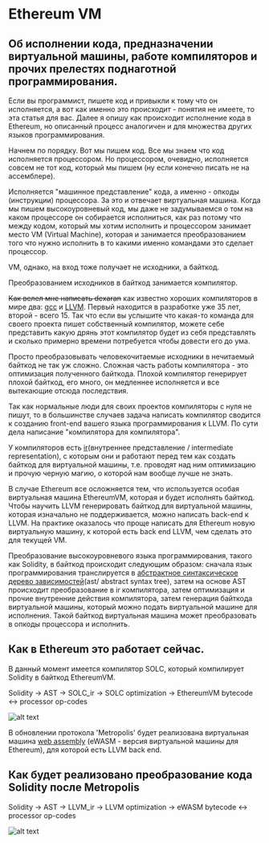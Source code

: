 # Ethereum VM

## Об исполнении кода, предназначении виртуальной машины, работе компиляторов и прочих прелестях поднаготной программирования.

Если вы программист, пишете код и привыкли к тому что он исполняется, а вот как именно это происходит - понятия не имеете, то эта статья для вас.
Далее я опишу как происходит исполнение кода в Ethereum, но описанный процесс аналогичен и для множества других языков программирования.

Начнем по порядку. Вот мы пишем код. Все мы знаем что код исполняется процессором. Но процессором, очевидно, исполняется совсем не тот код, который мы пишем (ну если конечно писать не на ассемблере).

Исполняется "машинное представление" кода, а именно - опкоды (инструкции) процессора. За это и отвечает виртуальная машина. Когда мы пишем высокоуровневый код, мы даже не задумываемся о том на каком процессоре он собирается исполниться, как раз потому что между кодом, который мы хотим исполнить и процессором занимает место VM (Virtual Machine), которая и занимается преобразованием того что нужно исполнить в то какими именно командами это сделает процессор.

VM, однако, на вход тоже получает не исходники, а байткод.

Преобразованием исходников в байткод занимается компилятор. 

~~Как велел мне написать dexaran~~ как известно хороших компиляторов в мире два: [gcc](https://en.wikipedia.org/wiki/GNU_Compiler_Collection) и [LLVM](https://en.wikipedia.org/wiki/LLVM). Первый находится в разработке уже 35 лет, второй - всего 15. Так что если вы услышите что какая-то команда для своего проекта пишет собственный компилятор, можете себе представить какую дрянь этот компилятор будет из себя представлять и сколько примерно времени потребуется чтобы довести его до ума.

Просто преобразовывать человекочитаемые исходники в нечитаемый байткод не так уж сложно. Сложная часть работы компилятора - это оптимизация полученного байткода. Плохой компилятор генерирует плохой байткод, его много, он медленнее исполняется и все вытекающие отсюда последствия.

Так как нормальные люди для своих проектов компиляторы с нуля не пишут, то в большинстве случаев задача написать компилятор сводится к созданию front-end вашего языка программирования к LLVM. По сути дела написание "компилятора для компилятора".

У компиляторов есть [ir](https://en.wikipedia.org/wiki/Intermediate_representation)(внутреннее представление / intermediate representation), с которым они и работают перед тем как создать байткод для виртуальной машины, т.е. проводят над ним оптимизацию и прочую черную магию, о которой нам вообще лучше не знать.

В случае Ethereum все осложняется тем, что используется особая виртуальная машина EthereumVM, которая и будет исполнять байткод. Чтобы научить LLVM генерировать байткод для виртуальной машины, которая изначально не поддерживается, можно написать back-end к LLVM.
На практике оказалось что проще написать для Ethereum новую виртуальную машину, к которой есть back end LLVM, чем сделать это для текущей VM.

Преобразование высокоуровневого языка программирования, такого как Solidity, в байткод происходит следующим образом: сначала язык программирования транслируется в [абстрактное синтаксическое дерево зависимостей](https://en.wikipedia.org/wiki/Abstract_syntax_tree)(ast/ abstract syntax tree), затем на основе AST происходит преобразование в ir компилятора, затем оптимизация и прочие внутренние действия компилятора, затем генерация байткода виртуальной машины, который можно подать виртуальной машине для исполнения. Такой байткод виртуальная машина может преобразовать в опкоды процессора и исполнить.

## Как в Ethereum это работает сейчас.

В данный момент имеется компилятор SOLC, который компилирует Solidity в байткод EthereumVM.

Solidity -> AST -> SOLC_ir -> SOLC optimization -> EthereumVM bytecode <-> processor op-codes


![alt text](https://github.com/Sparke2/Virtual-Machine-Survey/blob/master/code_runtime.png)

В обновлении протокола 'Metropolis' будет реализована виртуальная машина [web assembly](https://en.wikipedia.org/wiki/WebAssembly) (eWASM - версия виртуальной машины для Ethereum), для которой есть LLVM back end.

## Как будет реализовано преобразование кода Solidity после Metropolis

Solidity -> AST -> LLVM_ir -> LLVM optimization -> eWASM bytecode <-> processor op-codes


![alt text](https://github.com/Sparke2/Virtual-Machine-Survey/blob/master/ewasn_bytecode_runtime.png)
